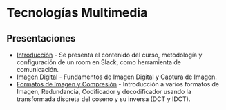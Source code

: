 # Tecnologías Multimedia

## Presentaciones
* [Introducción](https://docs.google.com/presentation/d/1wOiA1N3HgRELqbueYG8Nod7sEVQ15Atkx3Aw3P4BdlY/pub?start=false&loop=false&delayms=5000) - Se presenta el contenido del curso, metodología y configuración de un room en Slack, como herramienta de comunicación.
* [Imagen Digital](https://docs.google.com/presentation/d/1VXhMUpZ-sUVIi4EahOPt6GQVsUrAFUwkQ5BFqEsL1bA/pub?start=false&loop=false&delayms=5000) - Fundamentos de Imagen Digital y Captura de Imagen.
* [Formatos de Imagen y Compresión](https://docs.google.com/presentation/d/1D2fASq7F5l8e9b4aHzo35oId4EXk9JUFQh6kJ8vcHTI/pub?start=false&loop=false&delayms=5000) - Introducción a varios formatos de Imagen, Redundancia, Codificador y decodificador usando la transformada discreta del coseno y su inversa (DCT y IDCT).
